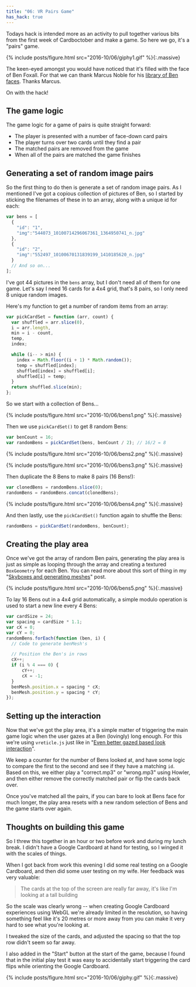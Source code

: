 ```yaml
---
title: "06: VR Pairs Game"
has_hack: true
---
```


Todays hack is intended more as an activity to pull together various bits from the first week of Cardboctober and make a game. So here we go, it's a "pairs" game.

<!-- more -->

{% include posts/figure.html src="2016-10/06/giphy1.gif" %}{:.massive}

The keen-eyed amongst you would have noticed that it's filled with the face of Ben Foxall. For that we can thank Marcus Noble for his [library of Ben faces](https://github.com/AverageMarcus/BensSholder). Thanks Marcus.

On with the hack!

## The game logic

The game logic for a game of pairs is quite straight forward:

- The player is presented with a number of face-down card pairs
- The player turns over two cards until they find a pair
- The matched pairs are removed from the game
- When all of the pairs are matched the game finishes

## Generating a set of random image pairs

So the first thing to do then is generate a set of random image pairs. As I mentioned I've got a copious collection of pictures of Ben, so I started by sticking the filenames of these in to an array, along with a unique id for each:

```javascript
var bens = [
  {
    "id": "1",
    "img":"544073_10100714296067361_1364950741_n.jpg"
  },
  {
    "id": "2",
    "img":"552497_10100670131839199_1410185620_n.jpg"
  }
  // And so on...
];
```

I've got 44 pictures in the `bens` array, but I don't need all of them for one game. Let's say I need 16 cards for a 4x4 grid, that's 8 pairs, so I only need 8 unique random images.

Here's my function to get a number of random items from an array:

```javascript
var pickCardSet = function (arr, count) {
  var shuffled = arr.slice(0),
  i = arr.length,
  min = i - count,
  temp,
  index;

  while (i-- > min) {
    index = Math.floor((i + 1) * Math.random());
    temp = shuffled[index];
    shuffled[index] = shuffled[i];
    shuffled[i] = temp;
  }
  return shuffled.slice(min);
};
```

So we start with a collection of Bens...

{% include posts/figure.html src="2016-10/06/bens1.png" %}{:.massive}

Then we use `pickCardSet()` to get 8 random Bens:

```javascript
var benCount = 16;
var randomBens = pickCardSet(bens, benCount / 2); // 16/2 = 8
```

{% include posts/figure.html src="2016-10/06/bens2.png" %}{:.massive}

{% include posts/figure.html src="2016-10/06/bens3.png" %}{:.massive}

Then duplicate the 8 Bens to make 8 pairs (16 Bens!):

```javascript
var clonedBens = randomBens.slice(0);
randomBens = randomBens.concat(clonedBens);
```

{% include posts/figure.html src="2016-10/06/bens4.png" %}{:.massive}

And then lastly, use the `pickCardSet()` function again to shuffle the Bens:

```javascript
randomBens = pickCardSet(randomBens, benCount);
```

## Creating the play area

Once we've got the array of random Ben pairs, generating the play area is just as simple as looping through the array and creating a textured `BoxGeometry` for each Ben. You can read more about this sort of thing in my "[Skyboxes and generating meshes](/post/cardboctober-04)" post.


{% include posts/figure.html src="2016-10/06/bens5.png" %}{:.massive}

To lay 16 Bens out in a 4x4 grid automatically, a simple modulo operation is used to start a new line every 4 Bens:

```javascript
var cardSize = 24;
var spacing = cardSize * 1.1;
var cX = 0;
var cY = 0;
randomBens.forEach(function (ben, i) {
  // Code to generate benMesh's

  // Position the Ben's in rows
  cX++;
  if (i % 4 === 0) {
      cY++;
      cX = -1;
  }
  benMesh.position.x = spacing * cX;
  benMesh.position.y = spacing * cY;
});
```

## Setting up the interaction

Now that we've got the play area, it's a simple matter of triggering the main game logic when the user gazes at a Ben (lovingly) long enough. For this we're using `vreticle.js` just like in "[Even better gazed based look interaction](/post/cardboctober-03)".

We keep a counter for the number of Bens looked at, and have some logic to compare the first to the second and see if they have a matching `id`. Based on this, we either play a "correct.mp3" or "wrong.mp3" using Howler, and then either remove the correctly matched pair or flip the cards back over.

Once you've matched all the pairs, if you can bare to look at Bens face for much longer, the play area resets with a new random selection of Bens and the game starts over again.

## Thoughts on building this game

So I threw this together in an hour or two before work and during my lunch break. I didn't have a Google Cardboard at hand for testing, so I winged it with the scales of things.

When I got back from work this evening I did some real testing on a Google Cardboard, and then did some user testing on my wife. Her feedback was very valuable:

> The cards at the top of the screen are really far away, it's like I'm looking at a tall building

So the scale was clearly wrong -- when creating Google Cardboard experiences using WebGL we're already limited in the resolution, so having something feel like it's 20 metres or more away from you can make it very hard to see what you're looking at.

I tweaked the size of the cards, and adjusted the spacing so that the top row didn't seem so far away.

I also added in the "Start" button at the start of the game, because I found that in the initial play test it was easy to accidentally start triggering the card flips while orienting the Google Cardboard.

{% include posts/figure.html src="2016-10/06/giphy.gif" %}{:.massive}
